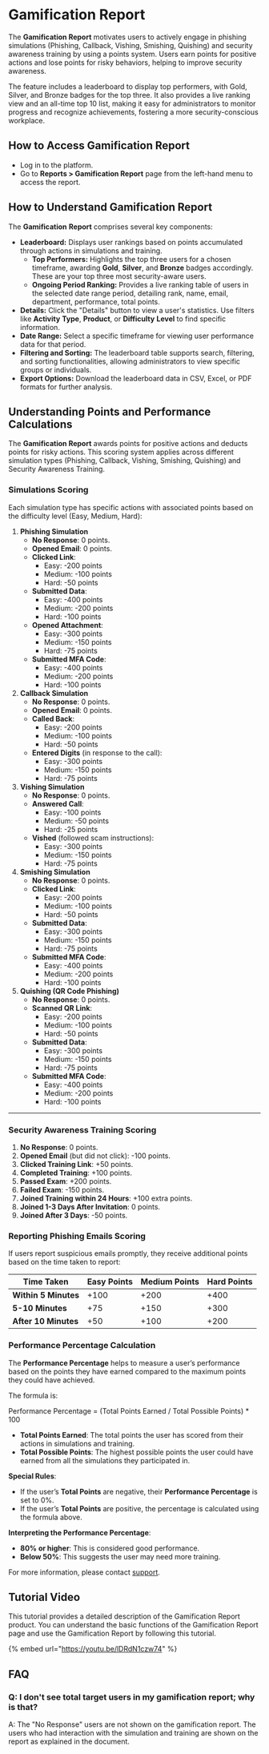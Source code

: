 # Gamification Report

The **Gamification Report** motivates users to actively engage in phishing simulations (Phishing, Callback, Vishing, Smishing, Quishing) and security awareness training by using a points system. Users earn points for positive actions and lose points for risky behaviors, helping to improve security awareness.&#x20;

The feature includes a leaderboard to display top performers, with Gold, Silver, and Bronze badges for the top three. It also provides a live ranking view and an all-time top 10 list, making it easy for administrators to monitor progress and recognize achievements, fostering a more security-conscious workplace.

## How to Access Gamification Report

* Log in to the platform.
* Go to **Reports > Gamification Report** page from the left-hand menu to access the report.

## How to Understand Gamification Report

The **Gamification** **Report** comprises several key components:

* **Leaderboard:** Displays user rankings based on points accumulated through actions in simulations and training.
  * **Top Performers:** Highlights the top three users for a chosen timeframe, awarding **Gold**, **Silver**, and **Bronze** badges accordingly. These are your top three most security-aware users.
  * **Ongoing Period Ranking:** Provides a live ranking table of users in the selected date range period, detailing rank, name, email, department, performance, total points.
* **Details:** Click the "Details" button to view a user's statistics. Use filters like **Activity** **Type**, **Product**, or **Difficulty** **Level** to find specific information.
* **Date Range:** Select a specific timeframe for viewing user performance data for that period.
* **Filtering and Sorting:** The leaderboard table supports search, filtering, and sorting functionalities, allowing administrators to view specific groups or individuals.
* **Export Options:** Download the leaderboard data in CSV, Excel, or PDF formats for further analysis.

## Understanding Points and Performance Calculations

The **Gamification Report** awards points for positive actions and deducts points for risky actions. This scoring system applies across different simulation types (Phishing, Callback, Vishing, Smishing, Quishing) and Security Awareness Training.&#x20;

### Simulations Scoring

Each simulation type has specific actions with associated points based on the difficulty level (Easy, Medium, Hard):

1. **Phishing Simulation**
   * **No Response**: 0 points.
   * **Opened Email**: 0 points.
   * **Clicked Link**:
     * Easy: -200 points
     * Medium: -100 points
     * Hard: -50 points
   * **Submitted Data**:
     * Easy: -400 points
     * Medium: -200 points
     * Hard: -100 points
   * **Opened Attachment**:
     * Easy: -300 points
     * Medium: -150 points
     * Hard: -75 points
   * **Submitted MFA Code**:
     * Easy: -400 points
     * Medium: -200 points
     * Hard: -100 points
2. **Callback Simulation**
   * **No Response**: 0 points.
   * **Opened Email**: 0 points.
   * **Called Back**:
     * Easy: -200 points
     * Medium: -100 points
     * Hard: -50 points
   * **Entered Digits** (in response to the call):
     * Easy: -300 points
     * Medium: -150 points
     * Hard: -75 points
3. **Vishing Simulation**
   * **No Response**: 0 points.
   * **Answered Call**:
     * Easy: -100 points
     * Medium: -50 points
     * Hard: -25 points
   * **Vished** (followed scam instructions):
     * Easy: -300 points
     * Medium: -150 points
     * Hard: -75 points
4. **Smishing Simulation**
   * **No Response**: 0 points.
   * **Clicked Link**:
     * Easy: -200 points
     * Medium: -100 points
     * Hard: -50 points
   * **Submitted Data**:
     * Easy: -300 points
     * Medium: -150 points
     * Hard: -75 points
   * **Submitted MFA Code**:
     * Easy: -400 points
     * Medium: -200 points
     * Hard: -100 points
5. **Quishing (QR Code Phishing)**
   * **No Response**: 0 points.
   * **Scanned QR Link**:
     * Easy: -200 points
     * Medium: -100 points
     * Hard: -50 points
   * **Submitted Data**:
     * Easy: -300 points
     * Medium: -150 points
     * Hard: -75 points
   * **Submitted MFA Code**:
     * Easy: -400 points
     * Medium: -200 points
     * Hard: -100 points

***

### Security Awareness Training Scoring

1. **No Response**: 0 points.
2. **Opened Email** (but did not click): -100 points.
3. **Clicked Training Link**: +50 points.
4. **Completed Training**: +100 points.
5. **Passed Exam**: +200 points.
6. **Failed Exam**: -150 points.
7. **Joined Training within 24 Hours**: +100 extra points.
8. **Joined 1-3 Days After Invitation**: 0 points.
9. **Joined After 3 Days**: -50 points.

### &#x20;Reporting Phishing Emails Scoring

If users report suspicious emails promptly, they receive additional points based on the time taken to report:

| Time Taken           | Easy Points | Medium Points | Hard Points |
| -------------------- | ----------- | ------------- | ----------- |
| **Within 5 Minutes** | +100        | +200          | +400        |
| **5-10 Minutes**     | +75         | +150          | +300        |
| **After 10 Minutes** | +50         | +100          | +200        |

### Performance Percentage Calculation

The **Performance Percentage** helps to measure a user’s performance based on the points they have earned compared to the maximum points they could have achieved.

The formula is:

Performance Percentage = (Total Points Earned / Total Possible Points) \* 100

* **Total Points Earned**: The total points the user has scored from their actions in simulations and training.
* **Total Possible Points**: The highest possible points the user could have earned from all the simulations they participated in.

**Special Rules**:

* If the user’s **Total Points** are negative, their **Performance Percentage** is set to 0%.
* If the user’s **Total Points** are positive, the percentage is calculated using the formula above.

**Interpreting the Performance Percentage**:

* **80% or higher**: This is considered good performance.
* **Below 50%**: This suggests the user may need more training.

For more information, please contact [support](../../../resources/keepnet-support-help-desk.md).

## Tutorial Video

This tutorial provides a detailed description of the Gamification Report product. You can understand the basic functions of the Gamification Report page and use the Gamification Report by following this tutorial.

{% embed url="https://youtu.be/lDRdN1czw74" %}

## FAQ

### Q: I don't see total target users in my gamification report; why is that?

A: The "No Response" users are not shown on the gamification report. The users who had interaction with the simulation and training are shown on the report as explained in the document.

